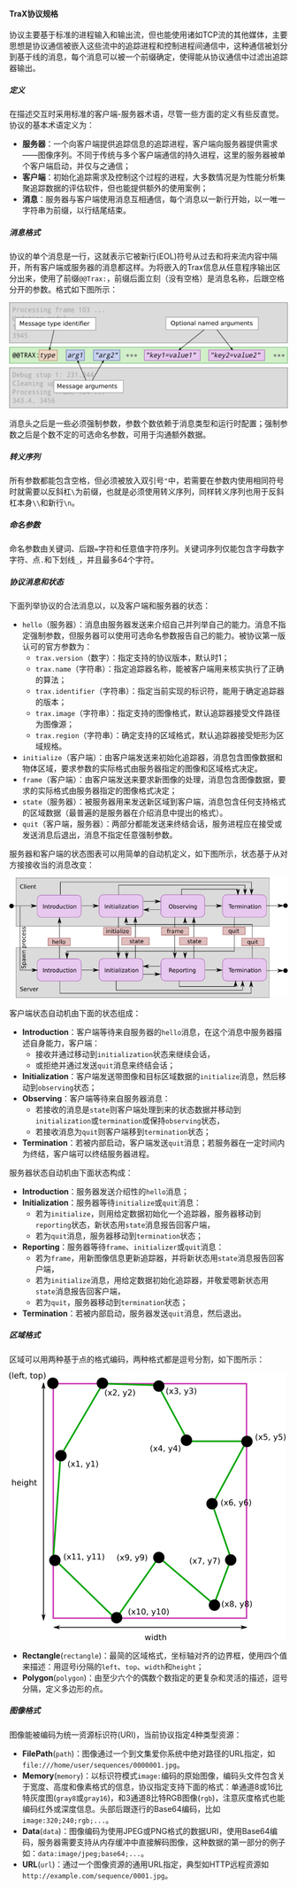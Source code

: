 #### TraX协议规格

协议主要基于标准的进程输入和输出流，但也能使用诸如TCP流的其他媒体，主要思想是协议通信被嵌入这些流中的追踪进程和控制进程间通信中，这种通信被划分到基于线的消息，每个消息可以被一个前缀确定，使得能从协议通信中过滤出追踪器输出。

##### 定义

在描述交互时采用标准的客户端-服务器术语，尽管一些方面的定义有些反直觉。协议的基本术语定义为：

- **服务器**：一个向客户端提供追踪信息的追踪进程，客户端向服务器提供需求——图像序列。不同于传统与多个客户端通信的持久进程，这里的服务器被单个客户端启动，并仅与之通信；
- **客户端**：初始化追踪需求及控制这个过程的进程，大多数情况是为性能分析集聚追踪数据的评估软件，但也能提供额外的使用案例；
- **消息**：服务器与客户端使用消息互相通信，每个消息以一新行开始，以一唯一字符串为前缀，以行结尾结束。

##### 消息格式

协议的单个消息是一行，这就表示它被新行(EOL)符号从过去和将来流内容中隔开，所有客户端或服务器的消息都这样。为将嵌入的Trax信息从任意程序输出区分出来，使用了前缀`@@Trax:`，前缀后面立刻（没有空格）是消息名称，后跟空格分开的参数。格式如下图所示：

<img src="figures/message.png" />

消息头之后是一些必须强制参数，参数个数依赖于消息类型和运行时配置；强制参数之后是个数不定的可选命名参数，可用于沟通额外数据。

##### 转义序列

所有参数都能包含空格，但必须被放入双引号`"`中，若需要在参数内使用相同符号时就需要以反斜杠`\`为前缀，也就是必须使用转义序列，同样转义序列也用于反斜杠本身`\\`和新行`\n`。

##### 命名参数

命名参数由关键词、后跟`=`字符和任意值字符序列。关键词序列仅能包含字母数字字符、点`.`和下划线`_`，并且最多64个字符。

##### 协议消息和状态

下面列举协议的合法消息以，以及客户端和服务器的状态：

- `hello`（服务器）：消息由服务器发送来介绍自己并列举自己的能力。消息不指定强制参数，但服务器可以使用可选命名参数报告自己的能力。被协议第一版认可的官方参数为：
  - `trax.version`（数字）：指定支持的协议版本，默认时1；
  - `trax.name`（字符串）：指定追踪器名称，能被客户端用来核实执行了正确的算法；
  - `trax.identifier`（字符串）：指定当前实现的标识符，能用于确定追踪器的版本；
  - `trax.image`（字符串）：指定支持的图像格式，默认追踪器接受文件路径为图像源；
  - `trax.region`（字符串）：确定支持的区域格式，默认追踪器接受矩形为区域规格。
- `initialize`（客户端）：由客户端发送来初始化追踪器，消息包含图像数据和物体区域，要求参数的实际格式由服务器指定的图像和区域格式决定。
- `frame`（客户端）：由客户端发送来要求新图像的处理，消息包含图像数据，要求的实际格式由服务器指定的图像格式决定；
- `state`（服务器）：被服务器用来发送新区域到客户端，消息包含任何支持格式的区域数据（最普遍的是服务器在介绍消息中提出的格式）。
- `quit`（客户端，服务器）：两部分都能发送来终结会话，服务进程应在接受或发送消息后退出，消息不指定任意强制参数。

服务器和客户端的状态图表可以用简单的自动机定义，如下图所示，状态基于从对方接接收当的消息改变：

<img src="figures/states.png" />

客户端状态自动机由下面的状态组成：

- **Introduction**：客户端等待来自服务器的`hello`消息，在这个消息中服务器描述自身能力，客户端：
  - 接收并通过移动到`initialization`状态来继续会话，
  - 或拒绝并通过发送`quit`消息来终结会话；
- **Initialization**：客户端发送带图像和目标区域数据的`initialize`消息，然后移动到`observing`状态；
- **Observing**：客户端等待来自服务器消息：
  - 若接收的消息是`state`则客户端处理到来的状态数据并移动到`initialization`或`termination`或保持`observing`状态，
  - 若接收消息为`quit`则客户端移到`termination`状态；
- **Termination**：若被内部启动，客户端发送`quit`消息；若服务器在一定时间内为终结，客户端可以终结服务器进程。

服务器状态自动机由下面状态构成：

- **Introduction**：服务器发送介绍性的`hello`消息；
- **Initialization**：服务器等待`initialize`或`quit`消息：
  - 若为`initialize`，则用给定数据初始化一个追踪器，服务器移动到`reporting`状态，新状态用`state`消息报告回客户端，
  - 若为`quit`消息，服务器移动到`termination`状态；
- **Reporting**：服务器等待`frame`、`initializer`或`quit`消息：
  - 若为`frame`，用新图像信息更新追踪器，并将新状态用`state`消息报告回客户端，
  - 若为`initialize`消息，用给定数据初始化追踪器，并敬爱嗯新状态用`state`消息报告回客户端，
  - 若为`quit`，服务器移动到`termination`状态；
- **Termination**：若被内部启动，服务器发送`quit`消息，然后退出。

##### 区域格式

区域可以用两种基于点的格式编码，两种格式都是逗号分割，如下图所示：

<img src="figures/region.png" />

- **Rectangle**(`rectangle`)：最简的区域格式，坐标轴对齐的边界框，使用四个值来描述：用逗号i分隔的`left`、`top`、`width`和`height`；
- **Polygon**(`polygon`)：由至少六个的偶数个数指定的更复杂和灵活的描述，逗号分隔，定义多边形的点。

##### 图像格式

图像能被编码为统一资源标识符(URI)，当前协议指定4种类型资源：

- **FilePath**(`path`)：图像通过一个到文集爱你系统中绝对路径的URL指定，如`file:///home/user/sequences/0000001.jpg`。
- **Memory**(`memory`)：以标识符模式`image:`编码的原始图像，编码头文件包含关于宽度、高度和像素格式的信息，协议指定支持下面的格式：单通道8或16比特灰度图(`gray8`或`gray16`)，和3通道8比特RGB图像(`rgb`)，注意灰度格式也能编码红外或深度信息。头部后跟逐行的Base64编码，比如`image:320;240;rgb;...`。
- **Data**(`data`)：图像编码为使用JPEG或PNG格式的数据URI，使用Base64编码，服务器需要支持从内存缓冲中直接解码图像，这种数据的第一部分的例子如：`data:image/jpeg;base64;...`。
- **URL**(`url`)：通过一个图像资源的通用URL指定，典型如HTTP远程资源如`http://example.com/sequence/0001.jpg`。

